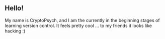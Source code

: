 ## Hello!

My name is CryptoPsych, and I am the currently in the
beginning stages of learning version control. It feels 
pretty cool ... to my friends it looks like hacking :)

